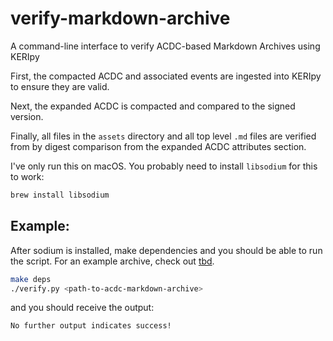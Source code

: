 # verify-markdown-archive
A command-line interface to verify ACDC-based Markdown Archives using KERIpy

First, the compacted ACDC and associated events are ingested into KERIpy to ensure they are valid.

Next, the expanded ACDC is compacted and compared to the signed version.

Finally, all files in the `assets` directory and all top level `.md` files are verified from by
digest comparison from the expanded ACDC attributes section.

I've only run this on macOS. You probably need to install `libsodium` for this to work:

```sh
brew install libsodium
```

## Example:

After sodium is installed, make dependencies and you should be able to run the script.
For an example archive, check out [tbd]().

```sh
make deps
./verify.py <path-to-acdc-markdown-archive>
```

and you should receive the output:

```
No further output indicates success!
```
